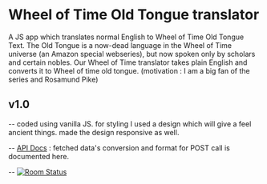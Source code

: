 # Wheel of Time Old Tongue translator 
 A JS app which translates normal English to Wheel of Time Old Tongue Text. The Old Tongue is a now-dead language in the Wheel of Time universe (an Amazon special webseries), but now spoken only by scholars and certain nobles. Our Wheel of Time translator takes plain English and converts it to Wheel of time old tongue. (motivation : I am a big fan of the series and Rosamund Pike)


## v1.0
-- coded using vanilla JS. for styling I used a design which will give a feel ancient things. made the design responsive as well.

-- [API Docs](https://funtranslations.com/api/wheel-of-time-old-tongue) : fetched data's conversion and format for POST call is documented here.

-- [![Room
Status](https://travis-ci.org/jswanner/markdown-buttons.svg?branch=master)](https://minionme.netlify.app/)
